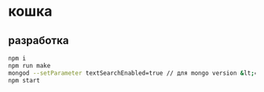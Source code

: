 # кошка

## разработка

```sh
npm i
npm run make
mongod --setParameter textSearchEnabled=true // для mongo version &lt;= 3.2.7
npm start
```
